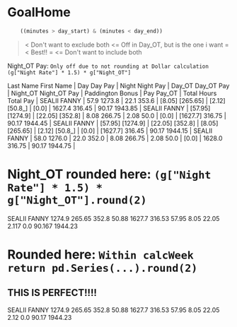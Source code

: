 # GoalHome

```py
    ((minutes > day_start) & (minutes < day_end))
```
>  <     Don't want to exclude both
>  <=    Off in Day_OT, but is the one i want
>= <     Best!!
>= <=    Don't want to include both

Night_OT Pay: `Only off due to not rounding at Dollar calculation (g["Night Rate"] * 1.5) * g["Night_OT"]`

Last Name   First Name  |  Day      Day Pay |  Night    Night Pay |  Day_OT    Day_OT Pay |  Night_OT   Night_OT Pay | Paddington Bonus |  Pay      Pay_OT | Total Hours  Total Pay |
SEALII      FANNY       |  57.9     1273.8  |  22.1     353.6     | [8.05]    [265.65]    | [2.12]     [50.8_]       | [0.0]            |  1627.4   316.45 | 90.17        1943.85   |
SEALII      FANNY       | [57.95]  [1274.9] | [22.05]  [352.8]    |  8.08      266.75     |  2.08       50.0         | [0.0]            | [1627.7]  316.75 | 90.17        1944.45   |
SEALII      FANNY       | [57.95]  [1274.9] | [22.05]  [352.8]    | [8.05]    [265.65]    | [2.12]     [50.8_]       | [0.0]            | [1627.7]  316.45 | 90.17        1944.15   |
SEALII      FANNY       |  58.0     1276.0  |  22.0     352.0     |  8.08      266.75     |  2.08       50.0         | [0.0]            |  1628.0   316.75 | 90.17        1944.75   |


# Night_OT rounded here: `(g["Night Rate"] * 1.5) * g["Night_OT"].round(2)`
SEALII      FANNY   1274.9      265.65      352.8         50.88  1627.7  316.53  57.95    8.05  22.05     2.117               0.0       90.167    1944.23
# Rounded here: `Within calcWeek return pd.Series(...).round(2)`
## THIS IS PERFECT!!!!
SEALII      FANNY   1274.9      265.65      352.8         50.88  1627.7  316.53  57.95    8.05  22.05      2.12               0.0        90.17    1944.23